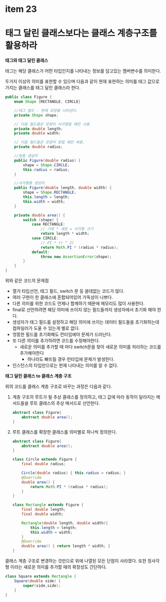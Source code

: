 # item 23

# 태그 달린 클래스보다는 클래스 계층구조를 활용하라

**태그와 태그 달린 클래스**

태그는 해당 클래스가 어떤 타입인지를 나타내는 정보를 담고있는 멤버변수를 의미한다.

두가지 이상의 의미를 표현할 수 있으며 다음과 같이 현재 표현하는 의미를 태그 값으로 가지는 클래스를 태그 달린 클래스라 한다.

```java
public class Figure {
    enum Shape {RECTANGLE, CIRCLE}

    //태그 필드 - 현재 모양을 나타낸다.
    private Shape shape;

    // 다음 필드들은 모양이 사각형일 때만 사용.
    private double length;
    private double width;

    // 다음 필드들은 모양이 원일 때만 싸용.
    private double radius;

    //원용 생성자
    public Figure(double radius) {
        shape = Shape.CIRCLE;
        this.radius = radius;
    }

    //사각형용 생성자
    public Figure(double length, double width) {
        shape = Shape.RECTANGLE;
        this.length = length;
        this.width = width;
    }

    private double area() {
        switch (shape) {
            case RECTANGLE:
                // 가로 * 세로 = 사각형 크기
                return length * width;
            case CIRCLE:
                // PI * (r ^ 2)
                return Math.PI * (radius * radius);
            default:
                throw new AssertionError(shape);
        }
    }
} 
```

위와 같은 코드의 문제점

- 열거 타입선언, 태그 필드, switch 문 등 쓸데없는 코드가 많다.
- 여러 구현이 한 클래스에 혼합되어있어 가독성이 나쁘다.
- 다른 의미를 위한 코드도 언제나 함께하기 때문에 메모리도 많이 사용한다.
- final로 선언하려면 해당 의미에 쓰이지 않는 필드들까지 생성자에서 초기화 해야 한다.
- 생성자가 태그 필드를 설정하고 해당 의미에 쓰이는 데이터 필드들을 초기화하는데  컴파일러가 도울 수 있는게 별로 없다.
- 엉뚱한 필드를 초기화해도 런타임에야 문제가 드러난다.
- 또 다른 의미를 추가하려면 코드를 수정해야한다.
    - 새로운 의미를 추가할 때 마다 switch문을 찾아 새로운 의미를 처리하는 코드를 추가해야한다
        - 하나라도 빠뜨릴 경우 런타입에 문제가 발생한다.
- 인스턴스의 타입만으로는 현재 나타내는 의미를 알 수 없다.

**태그 달린 클래스 to 클래스 계층 구조**

위의 코드를 클래스 계층 구조로 바꾸는 과정은 다음과 같다.

1. 계층 구조의 루트가 될 추상 클래스를 정의하고, 태그 값에 따라 동작이 달라지는 메서드들을 루트 클래스의 추상 메서드로 선언한다.
    
    ```java
    abstract class Figure{
        abstract double area();
    }
    ```
    
2. 루트 클래스를 확장한 클래스를 의미별로 하나씩 정의한다.
    
    ```java
    abstract class Figure{
        abstract double area();
    }
    
    class Circle extends Figure {
        final double radius;
    
        Circle(double radius) { this.radius = radius; }
        @Override
        double area() {
            return Math.PI * (radius * radius);
        }
    }
    
    class Rectangle extends Figure {
        final double length;
        final double width;
    
        Rectangle(double length, double width){
            this.length = length;
            this.width = width;
        }
        @Override
        double area() { return length * width; }
    }
    ```
    

클래스 계층 구조로 변경하는 것만으로 위에 나열된 모든 단점이 사라졌다. 또한 정사각형 이라는 새로운 의미를 추가할 때의 확장성도 간단하다.

```java
class Square extends Rectangle { 
    Square(double side) {
        super(side,side);
    }
}
```